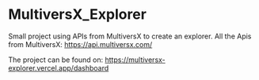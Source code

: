 # MultiversX_Explorer

Small project using APIs from MultiversX to create an explorer. 
All the Apis from MultiversX: https://api.multiversx.com/

The project can be found on: https://multiversx-explorer.vercel.app/dashboard
